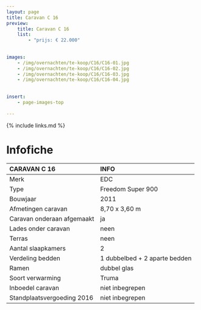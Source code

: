 ```yaml
---
layout: page
title: Caravan C 16
preview: 
    title: Caravan C 16
    list:
        - "prijs: € 22.000"
        
        
images:
    - /img/overnachten/te-koop/C16/C16-01.jpg
    - /img/overnachten/te-koop/C16/C16-02.jpg
    - /img/overnachten/te-koop/C16/C16-03.jpg
    - /img/overnachten/te-koop/C16/C16-04.jpg
    
    
insert:
    - page-images-top
    
---
```


{% include links.md %}



# Infofiche 

CARAVAN C 16                | INFO        | 
:---------------------------|:------------|
Merk                        |EDC                
Type                        |Freedom Super 900                   
Bouwjaar                    |2011       
Afmetingen caravan          |8,70 x 3,60 m
Caravan onderaan afgemaakt  |ja       
Lades onder caravan         |neen      
Terras                      |neen
Aantal slaapkamers          |2
Verdeling bedden            |1 dubbelbed + 2 aparte bedden
Ramen                       |dubbel glas
Soort verwarming            |Truma
Inboedel caravan            |niet inbegrepen
Standplaatsvergoeding 2016  |niet inbegrepen
